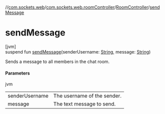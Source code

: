 //[com.sockets.web](../../../index.md)/[com.sockets.web.roomController](../index.md)/[RoomController](index.md)/[sendMessage](send-message.md)

# sendMessage

[jvm]\
suspend fun [sendMessage](send-message.md)(senderUsername: [String](https://kotlinlang.org/api/latest/jvm/stdlib/kotlin/-string/index.html), message: [String](https://kotlinlang.org/api/latest/jvm/stdlib/kotlin/-string/index.html))

Sends a message to all members in the chat room.

#### Parameters

jvm

| | |
|---|---|
| senderUsername | The username of the sender. |
| message | The text message to send. |
